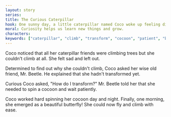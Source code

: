```yaml
---
layout: story
series: 
title: The Curious Caterpillar
hook: One sunny day, a little caterpillar named Coco woke up feeling different. What happened to Coco?
moral: Curiosity helps us learn new things and grow.
characters: 
keywords: ["caterpillar", "climb", "transform", "cocoon", "patient", "butterfly", "friends", "determined", "wise"]
---
```


Coco noticed that all her caterpillar friends were climbing trees but she couldn't climb at all. She felt sad and left out.

Determined to find out why she couldn't climb, Coco asked her wise old friend, Mr. Beetle. He explained that she hadn't transformed yet.

Curious Coco asked, "How do I transform?" Mr. Beetle told her that she needed to spin a cocoon and wait patiently.

Coco worked hard spinning her cocoon day and night. Finally, one morning, she emerged as a beautiful butterfly! She could now fly and climb with ease.
